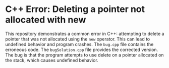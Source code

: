 # C++ Error: Deleting a pointer not allocated with new
This repository demonstrates a common error in C++: attempting to delete a pointer that was not allocated using the `new` operator. This can lead to undefined behavior and program crashes.
The `bug.cpp` file contains the erroneous code. The `bugSolution.cpp` file provides the corrected version.  The bug is that the program attempts to use delete on a pointer allocated on the stack, which causes undefined behavior.